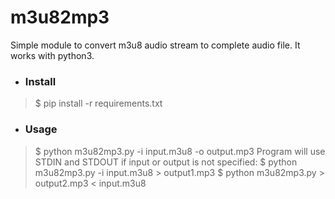# m3u82mp3
Simple module to convert m3u8 audio stream to complete audio file. It works with python3.
* ### Install
> $ pip install -r requirements.txt
* ### Usage
> $ python m3u82mp3.py -i input.m3u8 -o output.mp3
Program will use STDIN and STDOUT if input or output is not specified:
> $ python m3u82mp3.py -i input.m3u8 > output1.mp3
> $ python m3u82mp3.py > output2.mp3 < input.m3u8
